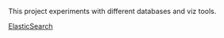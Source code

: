 This project experiments with different databases and viz tools.

[ElasticSearch](README-elasticSearch.md)